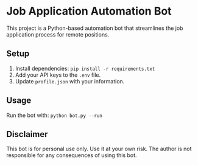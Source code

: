 # Job Application Automation Bot

This project is a Python-based automation bot that streamlines the job application process for remote positions.

## Setup

1.  Install dependencies: `pip install -r requirements.txt`
2.  Add your API keys to the `.env` file.
3.  Update `profile.json` with your information.

## Usage

Run the bot with: `python bot.py --run`

## Disclaimer

This bot is for personal use only. Use it at your own risk. The author is not responsible for any consequences of using this bot.
